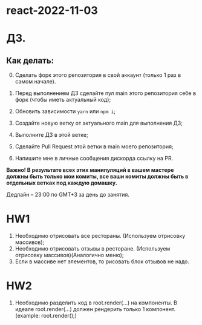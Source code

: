 # react-2022-11-03
# ДЗ.

## Как делать:

0. Сделать форк этого репозитория в свой аккаунт (только 1 раз в самом начале).

1. Перед выполнением ДЗ сделайте пул main этого репозитория себе в форк (чтобы иметь актуальный код);
2. Обновить зависимости `yarn` или `npm i`;
3. Создайте новую ветку от актуального main для выполнения ДЗ;
4. Выполните ДЗ в этой ветке;
5. Сделайте Pull Request этой ветки в main моего репозитория;
6. Напишите мне в личные сообщения дискорда ссылку на PR.

**Важно! В результате всех этих манипуляций в вашем мастере должны быть только мои комиты, все ваши комиты должны быть в отдельных ветках под каждую домашку.**

Дедлайн – 23:00 по GMT+3 за день до занятия.


# HW1
1. Необходимо отрисовать все рестораны. (Используем отрисовку массивов);
2. Необходимо отрисовать отзывы в ресторане. (Используем отрисовку массивов)(Аналогично меню);
3. Если в массиве нет элементов, то рисовать блок отзывов не надо.

# HW2
1. Необходимо разделить код в root.render(...) на компоненты. В идеале root.render(...) должен рендерить только 1 компонент. (example: root.render(<SomeName/>);)